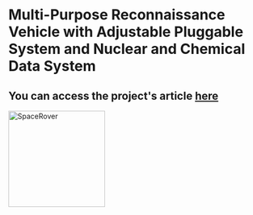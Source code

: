 # Multi-Purpose Reconnaissance Vehicle with Adjustable Pluggable System and Nuclear and Chemical Data System
## You can access the project's article <a href="https://speacepedia.info/robotarticle">here
<img width="191" alt="SpaceRover" src="https://github.com/abcdaaaaaaaaa/Chernobyl/assets/108553778/5c79de09-41b3-4e51-b2ba-a0353fad612d">


